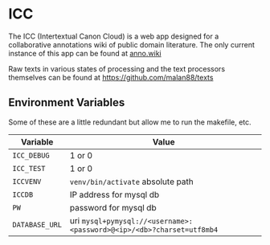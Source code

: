 # ICC

The ICC (Intertextual Canon Cloud) is a web app designed for a collaborative
annotations wiki of public domain literature. The only current instance of this
app can be found at [anno.wiki](https://anno.wiki)

Raw texts in various states of processing and the text processors themselves can be found at https://github.com/malan88/texts

## Environment Variables
Some of these are a little redundant but allow me to run the makefile, etc.

| Variable            | Value                                                                 |
|---------------------|-----------------------------------------------------------------------|
| `ICC_DEBUG`         | 1 or 0                                                                |
| `ICC_TEST`          | 1 or 0                                                                |
| `ICCVENV`           | `venv/bin/activate` absolute path                                     |
| `ICCDB`             | IP address for mysql db                                               |
| `PW`                | password for mysql db                                                 |
| `DATABASE_URL`      | uri `mysql+pymysql://<username>:<password>@<ip>/<db>?charset=utf8mb4` |
